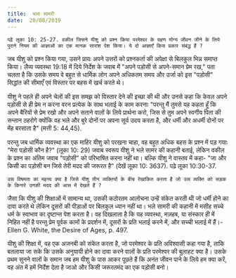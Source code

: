 ```yaml
---
title:  भला सामरी
date:  20/08/2019
---
```


`पढ़ें लूका 10: 25-27. वकील जिसने यीशु को प्रश्न किया परमेश्वर के ग्रहण योग्य जीवन जीने के लिये पुराने नियम की आज्ञाओं का एक मानक सारांश पेश किया। ये दो आज्ञाएँ किस प्रकार संबंद्ध हैं ?`

जब यीशु को प्रश्न किया गया, उसने प्रायः अपने उत्तरों को प्रश्नकर्ता की अपेक्षा से बिलकुल भिन्न समाप्त किया। लैव्य व्यवस्था 19:18 में दिये निर्देश के जवाब में "अपने पड़ोसी से अपने-समान प्रेम रख," पता चलता है कि उसके समय वे बहुत से धार्मिक लोग अपने अधिकतम समय और उर्जा को इस "पड़ोसी" सिद्धांत की सीमाएँ एवं विस्तार पर बहस में खर्च करते थे।

यीशु ने पहले ही अपने चेलों की इस समझ को विस्तार देने की इच्छा की थी और उनसे कहा कि केवल अपने पड़ोसी से ही प्रेम न करना वरन प्रत्येक के साथ भलाई के काम करनाः "परन्तु मैं तुमसे यह कहता हूँ कि अपने बैरियों से प्रेम रखो और अपने सताने वालों के लिये प्रार्थना करो, जिस से तुम अपने स्वर्गीय पिता की सन्तान ठहरोगे क्योंकि वह भले और बुरे दोनों पर अपना सूर्य उदय करता है, और धर्मी और अधर्मी दोनों पर मेंह बरसाता है" (मत्ती 5: 44,45).

परन्तु जब धार्मिक व्यवस्था का एक माहिर यीशु को परखना चाहा, वह बहुत अधिक बहस के प्रश्न में पड़ गयाः "मेरा पड़ोसी कौन है?" (लूका 10: 29) जवाब स्वरूप यीशु ने भले सामर की कहानी बताई, लेकिन वकील के प्रश्न का अंतिम जवाब "पड़ोसी" को परिभाषित करना नहीं था। बल्कि यीशु ने वास्तव में कहा- "जा और किसी का पड़ोसी बन जिसे तेरी मदद की जरूरत है" (देखें लूका 10: 3637). पढ़े लूका 10:30-37.

`उस विषमता का महत्त्व क्या है जिसे यीशु तीन व्यक्तियों के बीच रेखांकित करता है जो उस व्यक्ति को सड़क के किनारे उनकी मदद की आस में देखते हैं ?`

जैसा कि यीशु की शिक्षाओं में सामान्य था, उसकी कठोरतम आलोचना उन्हें संकेत करती थी जो धर्मी होने का दावा करते थे लेकिन दूसरों की पीड़ाओं पर बिलकुल ध्यान नहीं था। भले सामरी की कहानी में मसीह सच्चे धर्म के स्वाभाव का दृष्टान्त पेश करता है। वह दिखलाता है कि यह व्यवस्था, मज़हब, या संस्कार ही में निहित नहीं है परन्तु प्रेम पूर्वक कामों के प्रदर्शन में, दूसरों के प्रति भलाई करने में, और सच्ची भलाई में हैं।-Ellen G. White, the Desire of Ages, p. 497.

यीशु की शिक्षा में, वह एक अजनबी को संकेत करता है, जो परमेश्वर के प्रति अविश्वासी कहा गया है, ताकि बतलाया जा सके कि उसके अनुयायी होने का दावा करने वालों के प्रति परमेश्वर की बुलाहट क्या है। उसके प्रथम सुनने वालों के समान जब हम यीशु के पास आकर पूछते हैं कि अनंत जीवन पाने के लिये हम क्या करें, वह अंत में हमें निर्देश देता है जाओ और किसी जरूरतमंद का एक पड़ोसी बनो।
